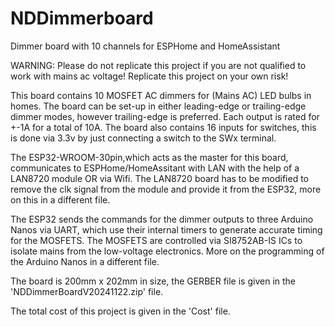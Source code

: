 # NDDimmerboard
Dimmer board with 10 channels for ESPHome and HomeAssistant

WARNING: Please do not replicate this project if you are not qualified to work with mains ac voltage! Replicate this project on your own risk!

This board contains 10 MOSFET AC dimmers for (Mains AC) LED bulbs in homes. The board can be set-up in either leading-edge or trailing-edge dimmer modes, however trailing-edge is preferred. Each output is rated for +-1A for a total of 10A.
The board also contains 16 inputs for switches, this is done via 3.3v by just connecting a switch to the SWx terminal.

The ESP32-WROOM-30pin,which acts as the master for this board, communicates to ESPHome/HomeAssitant with LAN with the help of a LAN8720 module OR via Wifi.
The LAN8720 board has to be modified to remove the clk signal from the module and provide it from the ESP32, more on this in a different file.

The ESP32 sends the commands for the dimmer outputs to three Arduino Nanos via UART, which use their internal timers to generate accurate timing for the MOSFETS. The MOSFETS are controlled via SI8752AB-IS ICs to isolate mains from the low-voltage electronics.
More on the programming of the Arduino Nanos in a different file.

The board is 200mm x 202mm in size, the GERBER file is given in the 'NDDimmerBoardV20241122.zip' file.

The total cost of this project is given in the 'Cost' file.
